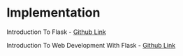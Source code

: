 # Implementation

Introduction To Flask - [Github Link](https://github.com/grandeurkoe/100-days-of-code-the-complete-python-pro-bootcamp/tree/c46691af55c7d6331898c619249a26361bf9a66a/day-054-introduction-to-web-development-with-flask/introduction-to-flask)

Introduction To Web Development With Flask - [Github Link](https://github.com/grandeurkoe/100-days-of-code-the-complete-python-pro-bootcamp/tree/c46691af55c7d6331898c619249a26361bf9a66a/day-054-introduction-to-web-development-with-flask/python-decorators)